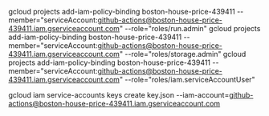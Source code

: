 gcloud projects add-iam-policy-binding boston-house-price-439411 --member="serviceAccount:github-actions@boston-house-price-439411.iam.gserviceaccount.com" --role="roles/run.admin"
gcloud projects add-iam-policy-binding boston-house-price-439411 --member="serviceAccount:github-actions@boston-house-price-439411.iam.gserviceaccount.com" --role="roles/storage.admin"
gcloud projects add-iam-policy-binding boston-house-price-439411 --member="serviceAccount:github-actions@boston-house-price-439411.iam.gserviceaccount.com" --role="roles/iam.serviceAccountUser"


gcloud iam service-accounts keys create key.json --iam-account=github-actions@boston-house-price-439411.iam.gserviceaccount.com
